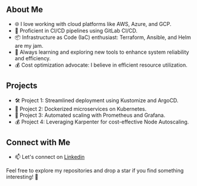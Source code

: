 ## About Me
- 🌐 I love working with cloud platforms like AWS, Azure, and GCP.
- 🚀 Proficient in CI/CD pipelines using GitLab CI/CD.
- 📦 Infrastructure as Code (IaC) enthusiast: Terraform, Ansible, and Helm are my jam.
- 🌱 Always learning and exploring new tools to enhance system reliability and efficiency.
- 💰 Cost optimization advocate: I believe in efficient resource utilization.

## Projects
- 🛠️ Project 1: Streamlined deployment using Kustomize and ArgoCD.
- 🚢 Project 2: Dockerized microservices on Kubernetes.
- 🌟 Project 3: Automated scaling with Prometheus and Grafana.
- 💰 Project 4: Leveraging Karpenter for cost-effective Node Autoscaling.

## Connect with Me
- 📫 Let's connect on [Linkedin](https://www.linkedin.com/in/pankaj-saha-devsecops/)

Feel free to explore my repositories and drop a star if you find something interesting! 🌟
